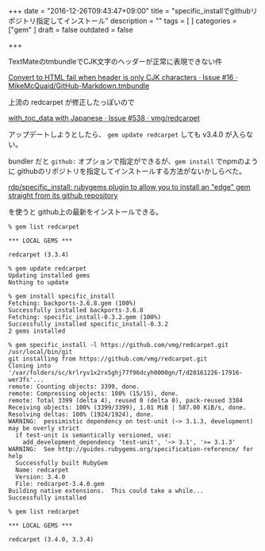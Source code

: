 +++
date = "2016-12-26T09:43:47+09:00"
title = "specific_installでgithubリポジトリ指定してインストール"
description = ""
tags = [
]
categories = ["gem"
]
draft = false
outdated = false

+++

TextMateのtmbundleでCJK文字のヘッダーが正常に表現できない件

[Convert to HTML fail when header is only CJK characters · Issue \#16 · MikeMcQuaid/GitHub\-Markdown\.tmbundle](https://github.com/MikeMcQuaid/GitHub-Markdown.tmbundle/issues/16)


上流の redcarpet が修正したっぽいので


[with\_toc\_data with Japanese · Issue \#538 · vmg/redcarpet](https://github.com/vmg/redcarpet/issues/538#issuecomment-259325915)

アップデートしようとしたら、 `gem update redcarpet` しても v3.4.0 が入らない。

bundler だと `github:` オプションで指定ができるが、`gem install` でnpmのように githubのリポジトリを指定してインストールする方法がないかしらべた。


[rdp/specific\_install: rubygems plugin to allow you to install an "edge" gem straight from its github repository](https://github.com/rdp/specific_install)

を使うと github上の最新をインストールできる。

```
% gem list redcarpet

*** LOCAL GEMS ***

redcarpet (3.3.4)

% gem update redcarpet
Updating installed gems
Nothing to update

% gem install specific_install
Fetching: backports-3.6.8.gem (100%)
Successfully installed backports-3.6.8
Fetching: specific_install-0.3.2.gem (100%)
Successfully installed specific_install-0.3.2
2 gems installed

% gem specific_install -l https://github.com/vmg/redcarpet.git
/usr/local/bin/git
git installing from https://github.com/vmg/redcarpet.git
Cloning into '/var/folders/sc/krlryv1x2rx5ghj77f96dcyh0000gn/T/d20161226-17916-wer3fs'...
remote: Counting objects: 3399, done.
remote: Compressing objects: 100% (15/15), done.
remote: Total 3399 (delta 4), reused 0 (delta 0), pack-reused 3384
Receiving objects: 100% (3399/3399), 1.01 MiB | 587.00 KiB/s, done.
Resolving deltas: 100% (1924/1924), done.
WARNING:  pessimistic dependency on test-unit (~> 3.1.3, development) may be overly strict
  if test-unit is semantically versioned, use:
    add_development_dependency 'test-unit', '~> 3.1', '>= 3.1.3'
WARNING:  See http://guides.rubygems.org/specification-reference/ for help
  Successfully built RubyGem
  Name: redcarpet
  Version: 3.4.0
  File: redcarpet-3.4.0.gem
Building native extensions.  This could take a while...
Successfully installed

% gem list redcarpet

*** LOCAL GEMS ***

redcarpet (3.4.0, 3.3.4)
```



